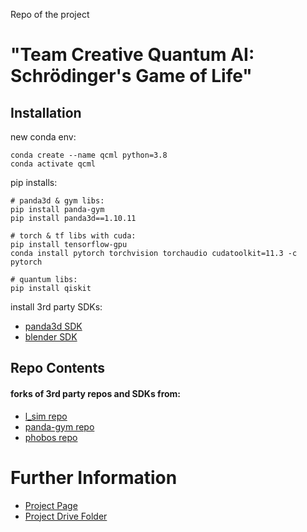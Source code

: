 Repo of the project 
# "Team Creative Quantum AI: Schrödinger's Game of Life"

## Installation

new conda env:
```
conda create --name qcml python=3.8
conda activate qcml
```

pip installs:
```
# panda3d & gym libs:
pip install panda-gym
pip install panda3d==1.10.11

# torch & tf libs with cuda:
pip install tensorflow-gpu
conda install pytorch torchvision torchaudio cudatoolkit=11.3 -c pytorch

# quantum libs:
pip install qiskit
```

install 3rd party SDKs:
- [panda3d SDK](https://www.panda3d.org/)
- [blender SDK](https://www.blender.org/download/)


## Repo Contents

#### forks of 3rd party repos and SDKs from:
- [l_sim repo](https://github.com/hypoid/l_sim)
- [panda-gym repo](https://github.com/qgallouedec/panda-gym)
- [phobos repo](https://github.com/dfki-ric/phobos)

# Further Information

- [Project Page](https://devpost.com/software/creative-quantum-ai)
- [Project Drive Folder](https://drive.google.com/drive/folders/1AAVX_awl2-ppt3oPYzSQJgmxsRefdhmz?usp=sharing)
